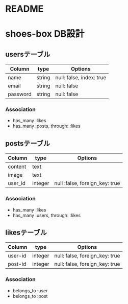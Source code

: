 # README

# shoes-box DB設計

## usersテーブル
|Column|type|Options|
|------|----|-------|
|name|string|null: false, index: true|
|email|string|null: false|
|password|string|null: false|
### Association
- has_many :likes
- has_many :posts, through: :likes

## postsテーブル
|Column|type|Options|
|------|----|-------|
|content|text||
|image|text||
|user_id|integer|null :false, foreign_key: true|
### Association
- has_many :likes
- has_many :users, through: :likes

## likesテーブル
|Column|type|Options|
|------|----|-------|
|user-id|integer|null: false, foreign_key: true|
|post-id|integer|null: false, foreign_key: true|
### Association
- belongs_to :user
- belongs_to :post
